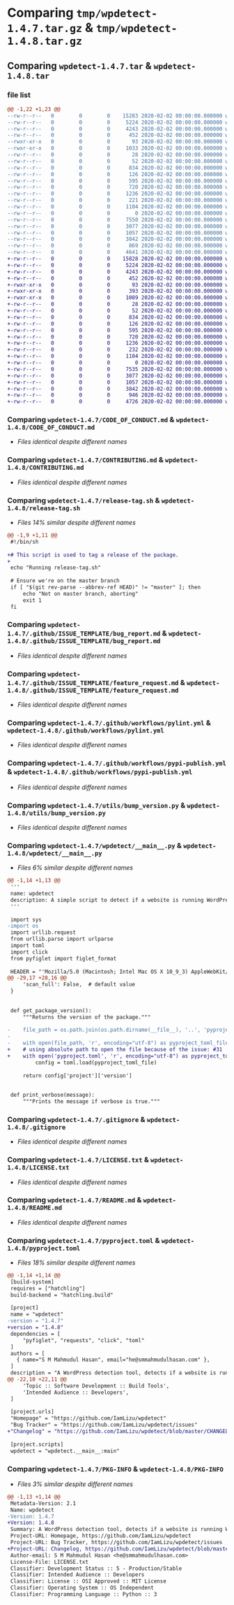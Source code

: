 # Comparing `tmp/wpdetect-1.4.7.tar.gz` & `tmp/wpdetect-1.4.8.tar.gz`

## Comparing `wpdetect-1.4.7.tar` & `wpdetect-1.4.8.tar`

### file list

```diff
@@ -1,22 +1,23 @@
--rw-r--r--   0        0        0    15283 2020-02-02 00:00:00.000000 wpdetect-1.4.7/CHANGELOG.md
--rw-r--r--   0        0        0     5224 2020-02-02 00:00:00.000000 wpdetect-1.4.7/CODE_OF_CONDUCT.md
--rw-r--r--   0        0        0     4243 2020-02-02 00:00:00.000000 wpdetect-1.4.7/CONTRIBUTING.md
--rw-r--r--   0        0        0      452 2020-02-02 00:00:00.000000 wpdetect-1.4.7/SECURITY.md
--rwxr-xr-x   0        0        0       93 2020-02-02 00:00:00.000000 wpdetect-1.4.7/generate-changelog.sh
--rwxr-xr-x   0        0        0     1033 2020-02-02 00:00:00.000000 wpdetect-1.4.7/release-tag.sh
--rw-r--r--   0        0        0       28 2020-02-02 00:00:00.000000 wpdetect-1.4.7/requirements.txt
--rw-r--r--   0        0        0       52 2020-02-02 00:00:00.000000 wpdetect-1.4.7/sample_urls.txt
--rw-r--r--   0        0        0      834 2020-02-02 00:00:00.000000 wpdetect-1.4.7/.github/ISSUE_TEMPLATE/bug_report.md
--rw-r--r--   0        0        0      126 2020-02-02 00:00:00.000000 wpdetect-1.4.7/.github/ISSUE_TEMPLATE/custom.md
--rw-r--r--   0        0        0      595 2020-02-02 00:00:00.000000 wpdetect-1.4.7/.github/ISSUE_TEMPLATE/feature_request.md
--rw-r--r--   0        0        0      720 2020-02-02 00:00:00.000000 wpdetect-1.4.7/.github/workflows/pylint.yml
--rw-r--r--   0        0        0     1236 2020-02-02 00:00:00.000000 wpdetect-1.4.7/.github/workflows/pypi-publish.yml
--rw-r--r--   0        0        0      221 2020-02-02 00:00:00.000000 wpdetect-1.4.7/.vscode/settings.json
--rw-r--r--   0        0        0     1104 2020-02-02 00:00:00.000000 wpdetect-1.4.7/utils/bump_version.py
--rw-r--r--   0        0        0        0 2020-02-02 00:00:00.000000 wpdetect-1.4.7/wpdetect/__init__.py
--rw-r--r--   0        0        0     7550 2020-02-02 00:00:00.000000 wpdetect-1.4.7/wpdetect/__main__.py
--rw-r--r--   0        0        0     3077 2020-02-02 00:00:00.000000 wpdetect-1.4.7/.gitignore
--rw-r--r--   0        0        0     1057 2020-02-02 00:00:00.000000 wpdetect-1.4.7/LICENSE.txt
--rw-r--r--   0        0        0     3842 2020-02-02 00:00:00.000000 wpdetect-1.4.7/README.md
--rw-r--r--   0        0        0      869 2020-02-02 00:00:00.000000 wpdetect-1.4.7/pyproject.toml
--rw-r--r--   0        0        0     4641 2020-02-02 00:00:00.000000 wpdetect-1.4.7/PKG-INFO
+-rw-r--r--   0        0        0    15828 2020-02-02 00:00:00.000000 wpdetect-1.4.8/CHANGELOG.md
+-rw-r--r--   0        0        0     5224 2020-02-02 00:00:00.000000 wpdetect-1.4.8/CODE_OF_CONDUCT.md
+-rw-r--r--   0        0        0     4243 2020-02-02 00:00:00.000000 wpdetect-1.4.8/CONTRIBUTING.md
+-rw-r--r--   0        0        0      452 2020-02-02 00:00:00.000000 wpdetect-1.4.8/SECURITY.md
+-rwxr-xr-x   0        0        0       93 2020-02-02 00:00:00.000000 wpdetect-1.4.8/generate-changelog.sh
+-rwxr-xr-x   0        0        0      393 2020-02-02 00:00:00.000000 wpdetect-1.4.8/install-local.sh
+-rwxr-xr-x   0        0        0     1089 2020-02-02 00:00:00.000000 wpdetect-1.4.8/release-tag.sh
+-rw-r--r--   0        0        0       28 2020-02-02 00:00:00.000000 wpdetect-1.4.8/requirements.txt
+-rw-r--r--   0        0        0       52 2020-02-02 00:00:00.000000 wpdetect-1.4.8/sample_urls.txt
+-rw-r--r--   0        0        0      834 2020-02-02 00:00:00.000000 wpdetect-1.4.8/.github/ISSUE_TEMPLATE/bug_report.md
+-rw-r--r--   0        0        0      126 2020-02-02 00:00:00.000000 wpdetect-1.4.8/.github/ISSUE_TEMPLATE/custom.md
+-rw-r--r--   0        0        0      595 2020-02-02 00:00:00.000000 wpdetect-1.4.8/.github/ISSUE_TEMPLATE/feature_request.md
+-rw-r--r--   0        0        0      720 2020-02-02 00:00:00.000000 wpdetect-1.4.8/.github/workflows/pylint.yml
+-rw-r--r--   0        0        0     1236 2020-02-02 00:00:00.000000 wpdetect-1.4.8/.github/workflows/pypi-publish.yml
+-rw-r--r--   0        0        0      232 2020-02-02 00:00:00.000000 wpdetect-1.4.8/.vscode/settings.json
+-rw-r--r--   0        0        0     1104 2020-02-02 00:00:00.000000 wpdetect-1.4.8/utils/bump_version.py
+-rw-r--r--   0        0        0        0 2020-02-02 00:00:00.000000 wpdetect-1.4.8/wpdetect/__init__.py
+-rw-r--r--   0        0        0     7535 2020-02-02 00:00:00.000000 wpdetect-1.4.8/wpdetect/__main__.py
+-rw-r--r--   0        0        0     3077 2020-02-02 00:00:00.000000 wpdetect-1.4.8/.gitignore
+-rw-r--r--   0        0        0     1057 2020-02-02 00:00:00.000000 wpdetect-1.4.8/LICENSE.txt
+-rw-r--r--   0        0        0     3842 2020-02-02 00:00:00.000000 wpdetect-1.4.8/README.md
+-rw-r--r--   0        0        0      946 2020-02-02 00:00:00.000000 wpdetect-1.4.8/pyproject.toml
+-rw-r--r--   0        0        0     4726 2020-02-02 00:00:00.000000 wpdetect-1.4.8/PKG-INFO
```

### Comparing `wpdetect-1.4.7/CODE_OF_CONDUCT.md` & `wpdetect-1.4.8/CODE_OF_CONDUCT.md`

 * *Files identical despite different names*

### Comparing `wpdetect-1.4.7/CONTRIBUTING.md` & `wpdetect-1.4.8/CONTRIBUTING.md`

 * *Files identical despite different names*

### Comparing `wpdetect-1.4.7/release-tag.sh` & `wpdetect-1.4.8/release-tag.sh`

 * *Files 14% similar despite different names*

```diff
@@ -1,9 +1,11 @@
 #!/bin/sh
 
+# This script is used to tag a release of the package.
+
 echo "Running release-tag.sh"
 
 # Ensure we're on the master branch
 if [ "$(git rev-parse --abbrev-ref HEAD)" != "master" ]; then
     echo "Not on master branch, aborting"
     exit 1
 fi
```

### Comparing `wpdetect-1.4.7/.github/ISSUE_TEMPLATE/bug_report.md` & `wpdetect-1.4.8/.github/ISSUE_TEMPLATE/bug_report.md`

 * *Files identical despite different names*

### Comparing `wpdetect-1.4.7/.github/ISSUE_TEMPLATE/feature_request.md` & `wpdetect-1.4.8/.github/ISSUE_TEMPLATE/feature_request.md`

 * *Files identical despite different names*

### Comparing `wpdetect-1.4.7/.github/workflows/pylint.yml` & `wpdetect-1.4.8/.github/workflows/pylint.yml`

 * *Files identical despite different names*

### Comparing `wpdetect-1.4.7/.github/workflows/pypi-publish.yml` & `wpdetect-1.4.8/.github/workflows/pypi-publish.yml`

 * *Files identical despite different names*

### Comparing `wpdetect-1.4.7/utils/bump_version.py` & `wpdetect-1.4.8/utils/bump_version.py`

 * *Files identical despite different names*

### Comparing `wpdetect-1.4.7/wpdetect/__main__.py` & `wpdetect-1.4.8/wpdetect/__main__.py`

 * *Files 6% similar despite different names*

```diff
@@ -1,14 +1,13 @@
 '''
 name: wpdetect
 description: A simple script to detect if a website is running WordPress.
 '''
 
 import sys
-import os
 import urllib.request
 from urllib.parse import urlparse
 import toml
 import click
 from pyfiglet import figlet_format
 
 HEADER = "'Mozilla/5.0 (Macintosh; Intel Mac OS X 10_9_3) AppleWebKit/537.75.14" + \
@@ -29,17 +28,16 @@
     'scan_full': False,  # default value
 }
 
 
 def get_package_version():
     """Returns the version of the package."""
 
-    file_path = os.path.join(os.path.dirname(__file__), '..', 'pyproject.toml')
-
-    with open(file_path, 'r', encoding="utf-8") as pyproject_toml_file:
+    # using absolute path to open the file because of the issue: #31
+    with open('pyproject.toml', 'r', encoding="utf-8") as pyproject_toml_file:
         config = toml.load(pyproject_toml_file)
 
     return config['project']['version']
 
 
 def print_verbose(message):
     """Prints the message if verbose is true."""
```

### Comparing `wpdetect-1.4.7/.gitignore` & `wpdetect-1.4.8/.gitignore`

 * *Files identical despite different names*

### Comparing `wpdetect-1.4.7/LICENSE.txt` & `wpdetect-1.4.8/LICENSE.txt`

 * *Files identical despite different names*

### Comparing `wpdetect-1.4.7/README.md` & `wpdetect-1.4.8/README.md`

 * *Files identical despite different names*

### Comparing `wpdetect-1.4.7/pyproject.toml` & `wpdetect-1.4.8/pyproject.toml`

 * *Files 18% similar despite different names*

```diff
@@ -1,14 +1,14 @@
 [build-system]
 requires = ["hatchling"]
 build-backend = "hatchling.build"
 
 [project]
 name = "wpdetect"
-version = "1.4.7"
+version = "1.4.8"
 dependencies = [
     "pyfiglet", "requests", "click", "toml"
 ]
 authors = [
   { name="S M Mahmudul Hasan", email="he@smmahmudulhasan.com" },
 ]
 description = "A WordPress detection tool, detects if a website is running WordPress"
@@ -22,10 +22,11 @@
     'Topic :: Software Development :: Build Tools',
     'Intended Audience :: Developers',
 ]
 
 [project.urls]
 "Homepage" = "https://github.com/IamLizu/wpdetect"
 "Bug Tracker" = "https://github.com/IamLizu/wpdetect/issues"
+"Changelog" = "https://github.com/IamLizu/wpdetect/blob/master/CHANGELOG.md"
 
 [project.scripts]
 wpdetect = "wpdetect.__main__:main"
```

### Comparing `wpdetect-1.4.7/PKG-INFO` & `wpdetect-1.4.8/PKG-INFO`

 * *Files 3% similar despite different names*

```diff
@@ -1,13 +1,14 @@
 Metadata-Version: 2.1
 Name: wpdetect
-Version: 1.4.7
+Version: 1.4.8
 Summary: A WordPress detection tool, detects if a website is running WordPress
 Project-URL: Homepage, https://github.com/IamLizu/wpdetect
 Project-URL: Bug Tracker, https://github.com/IamLizu/wpdetect/issues
+Project-URL: Changelog, https://github.com/IamLizu/wpdetect/blob/master/CHANGELOG.md
 Author-email: S M Mahmudul Hasan <he@smmahmudulhasan.com>
 License-File: LICENSE.txt
 Classifier: Development Status :: 5 - Production/Stable
 Classifier: Intended Audience :: Developers
 Classifier: License :: OSI Approved :: MIT License
 Classifier: Operating System :: OS Independent
 Classifier: Programming Language :: Python :: 3
```

